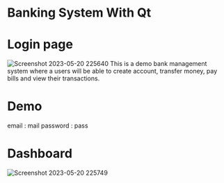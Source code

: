 # Banking System With Qt

# Login page
![Screenshot 2023-05-20 225640](https://github.com/rijonshahariar/banking-system-using-qt/assets/54738067/c9fd70bd-8dd5-4992-a9ca-b7162c154229)
This is a demo bank management system where a users will be able to create account, transfer money, pay bills and view their transactions.
# Demo
email : mail
password : pass

# Dashboard
![Screenshot 2023-05-20 225749](https://github.com/rijonshahariar/banking-system-using-qt/assets/54738067/13c1d9ed-74f5-4488-97f5-8b1735e6ff41)



